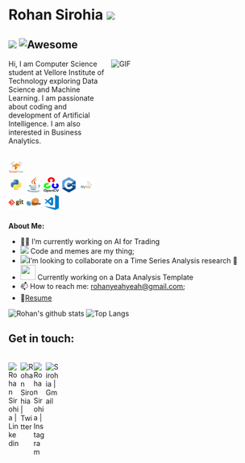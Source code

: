 # Rohan Sirohia&nbsp;<img src="https://s7.gifyu.com/images/giphyd453822f10cd1ba6.gif" width="30px"> 
![](https://visitor-badge.glitch.me/badge?page_id=RohanTrix.RohanTrix) ![Awesome](https://cdn.rawgit.com/sindresorhus/awesome/d7305f38d29fed78fa85652e3a63e154dd8e8829/media/badge.svg)
---
<img align="right" alt="GIF" src="https://media.giphy.com/media/y3wBjXMffuFjy/giphy.gif" width="300px" height="300px" />
Hi, I am Computer Science student at Vellore Institute of Technology exploring Data Science and Machine Learning. I am passionate about coding and development of Artificial Intelligence. I am also interested in Business Analytics.

<code><img height="30" src="https://raw.githubusercontent.com/github/explore/80688e429a7d4ef2fca1e82350fe8e3517d3494d/topics/tensorflow/tensorflow.png"> </code><code><img height="30" src="https://raw.githubusercontent.com/github/explore/80688e429a7d4ef2fca1e82350fe8e3517d3494d/topics/python/python.png"></code> <code><img height="30" src="https://raw.githubusercontent.com/github/explore/80688e429a7d4ef2fca1e82350fe8e3517d3494d/topics/java/java.png"></code> <code><img height="30" src="https://raw.githubusercontent.com/github/explore/80688e429a7d4ef2fca1e82350fe8e3517d3494d/topics/opencv/opencv.png"></code> <code><img height="30" src="https://raw.githubusercontent.com/github/explore/80688e429a7d4ef2fca1e82350fe8e3517d3494d/topics/cpp/cpp.png"></code> <code><img height="30" src="https://raw.githubusercontent.com/github/explore/80688e429a7d4ef2fca1e82350fe8e3517d3494d/topics/mysql/mysql.png"></code> <code><img height="30" src="https://raw.githubusercontent.com/github/explore/80688e429a7d4ef2fca1e82350fe8e3517d3494d/topics/git/git.png"></code> <code><img height="30" src="https://raw.githubusercontent.com/github/explore/80688e429a7d4ef2fca1e82350fe8e3517d3494d/topics/scikit-learn/scikit-learn.png"></code> <code><img height="30" src="https://raw.githubusercontent.com/github/explore/80688e429a7d4ef2fca1e82350fe8e3517d3494d/topics/visual-studio-code/visual-studio-code.png"></code>
---

**About Me:**

- 👨‍💻 I’m currently working on AI for Trading
- <img src="https://github.com/TheDudeThatCode/TheDudeThatCode/blob/master/Assets/Rocket.gif" width="18px"> Code and memes are my thing; 
- <img src="https://github.com/TheDudeThatCode/TheDudeThatCode/blob/master/Assets/Developer.gif" width="30px">I’m looking to collaborate on a Time Series Analysis research 🤝
- <img src="https://media.giphy.com/media/3oKIPEqDGUULpEU0aQ/giphy.gif" width="30px" height="30px"> Currently working on a Data Analysis Template
- 📫 How to reach me: rohanyeahyeah@gmail.com;
- 📝[Resume](https://drive.google.com/file/d/17iVaL2ACm8TxjsRJPrcJczY32utRKhFF/view?usp=sharing)


![Rohan's github stats](https://github-readme-stats.vercel.app/api?username=RohanTrix&show_icons=true&theme=radical) ![Top Langs](https://github-readme-stats.vercel.app/api/top-langs/?username=RohanTrix&layout=compact&theme=dark)
## Get in touch:
<br>

  <a href="https://www.linkedin.com/in/rohan-sirohia">
    <img align="left" alt="Rohan Sirohia | Linkedin" width="24px" src="https://github.com/TheDudeThatCode/TheDudeThatCode/blob/master/Assets/Linkedin.svg" />
  </a>
  <a href="https://twitter.com/sirohia_rohan">
    <img align="left" alt="Rohan Sirohia | Twitter" width="26px" src="https://github.com/TheDudeThatCode/TheDudeThatCode/blob/master/Assets/Twitter.svg" />
  </a>
  <a href="https://www.instagram.com/thedudethatcode/rohansirohia">
    <img align="left" alt="Rohan Sirohia | Instagram" width="24px" src="https://github.com/TheDudeThatCode/TheDudeThatCode/blob/master/Assets/Instagram.svg" />
  </a>
  <a href="mailto:rohanyeahyeah@gmail.com">
    <img align="left" alt="Sirohia | Gmail" width="26px" src="https://github.com/TheDudeThatCode/TheDudeThatCode/blob/master/Assets/Gmail.svg" />
  </a>

